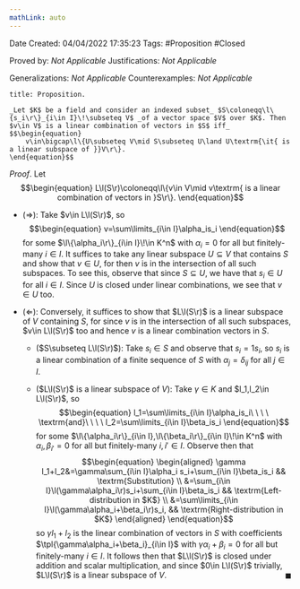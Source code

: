```yaml
---
mathLink: auto
---
```


<div class="topSpace"></div>

Date Created: 04/04/2022 17:35:23
Tags: #Proposition #Closed

Proved by: _Not Applicable_
Justifications: _Not Applicable_

Generalizations: _Not Applicable_
Counterexamples: _Not Applicable_

``` ad-Proposition
title: Proposition.

_Let $K$ be a field and consider an indexed subset_ $S\coloneqq\l\{s_i\r\}_{i\in I}\!\subseteq V$ _of a vector space $V$ over $K$. Then $v\in V$ is a linear combination of vectors in $S$ iff_
$$\begin{equation}
    v\in\bigcap\l\{U\subseteq V\mid S\subseteq U\land U\textrm{\it{ is a linear subspace of }}V\r\}.
\end{equation}$$

```

_Proof_. Let
$$\begin{equation}
    L\l(S\r)\coloneqq\l\{v\in V\mid v\textrm{ is a linear combination of vectors in }S\r\}.
\end{equation}$$
* ($\Rightarrow$): Take $v\in L\l(S\r)$, so
$$\begin{equation}
    v=\sum\limits_{i\in I}\alpha_is_i
\end{equation}$$
for some $\l\{\alpha_i\r\}_{i\in I}\!\in K^n$ with $\alpha_i=0$ for all but finitely-many $i\in I$. It suffices to take any linear subspace $U\subseteq V$ that contains $S$ and show that $v\in U$, for then $v$ is in the intersection of all such subspaces. To see this, observe that since $S\subseteq U$, we have that $s_i\in U$ for all $i\in I$. Since $U$ is closed under linear combinations, we see that $v\in U$ too.

* ($\Leftarrow$): Conversely, it suffices to show that $L\l(S\r)$ is a linear subspace of $V$ containing $S$, for since $v$ is in the intersection of all such subspaces, $v\in L\l(S\r)$ too and hence $v$ is a linear combination vectors in $S$.
    * ($S\subseteq L\l(S\r)$): Take $s_i\in S$ and observe that $s_i=1s_i$, so $s_i$ is a linear combination of a finite sequence of $S$ with $\alpha_j=\delta_{ij}$ for all $j\in I$.

    * ($L\l(S\r)$ is a linear subspace of $V$): Take $\gamma\in K$ and $l_1,l_2\in L\l(S\r)$, so$$\begin{equation}
        l_1=\sum\limits_{i\in I}\alpha_is_i\ \ \ \ \textrm{and}\ \ \ \ l_2=\sum\limits_{i\in I}\beta_is_i
    \end{equation}$$
    for some $\l\{\alpha_i\r\}_{i\in I},\l\{\beta_i\r\}_{i\in I}\!\in K^n$ with $\alpha_i,\beta_{i'}=0$ for all but finitely-many $i,i'\in I$. Observe then that$$\begin{equation}
        \begin{aligned}
            \gamma l_1+l_2&=\gamma\sum_{i\in I}\alpha_i s_i+\sum_{i\in I}\beta_is_i && \textrm{Substitution} \\
            &=\sum_{i\in I}\l(\gamma\alpha_i\r)s_i+\sum_{i\in I}\beta_is_i && \textrm{Left-distribution in $K$} \\
            &=\sum\limits_{i\in I}\l(\gamma\alpha_i+\beta_i\r)s_i, && \textrm{Right-distribution in $K$}
        \end{aligned}
    \end{equation}$$
    so $\gamma l_1+l_2$ is the linear combination of vectors in $S$ with coefficients $\tpl{\gamma\alpha_i+\beta_i}_{i\in I}$ with $\gamma\alpha_i+\beta_i=0$ for all but finitely-many $i\in I$. It follows then that $L\l(S\r)$ is closed under addition and scalar multiplication, and since $0\in L\l(S\r)$ trivially, $L\l(S\r)$ is a linear subspace of $V$.<span style="float:right;">$\blacksquare$</span>
